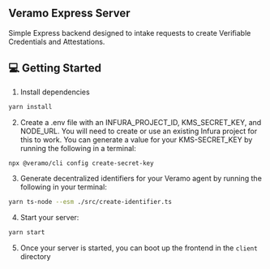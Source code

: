 ## Veramo Express Server

Simple Express backend designed to intake requests to create Verifiable Credentials and Attestations.

## 💻 Getting Started

1. Install dependencies

```bash
yarn install
```

2. Create a .env file with an INFURA_PROJECT_ID, KMS_SECRET_KEY, and NODE_URL. You will need to create or use an existing Infura project for this to work. You can generate a value for your KMS-SECRET_KEY by running the following in a terminal:

```bash
npx @veramo/cli config create-secret-key
```

3. Generate decentralized identifiers for your Veramo agent by running the following in your terminal:

```bash
yarn ts-node --esm ./src/create-identifier.ts
```

4. Start your server:

```bash
yarn start
```

5. Once your server is started, you can boot up the frontend in the `client` directory

